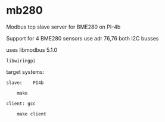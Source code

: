 # mb280
Modbus tcp slave server for BME280 on PI-4b


Support for 4 BME280 sensors use adr 76,76 both I2C busses

uses 
	libmodbus	5.1.0
	
	libwiringpi

target systems:

    slave:    PI4b
	
		make
		
    client: gcc
	
        make client
